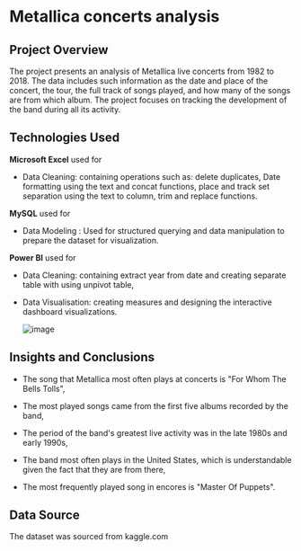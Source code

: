 #  Metallica concerts analysis

 ## Project Overview
 
The project presents an analysis of Metallica live concerts from 1982 to 2018. The data includes such information as the date and place of the concert, the tour, the full track of songs played, and how many of the songs are from which album. The project focuses on tracking the development of the band during all its activity.

## Technologies Used

**Microsoft Excel** used for
- Data Cleaning: containing operations such as: delete duplicates, Date formatting using the text and concat functions, place and track set separation using the text to column, trim and replace functions.

**MySQL** used for
- Data Modeling : Used for structured querying and data manipulation to prepare the dataset for visualization.
  
**Power BI** used for
- Data Cleaning: containing extract year from date and creating separate table with using unpivot table,
- Data Visualisation: creating measures and designing the interactive dashboard visualizations.
  
  ![image](https://github.com/user-attachments/assets/39ca4999-b903-4cf6-9e79-42090bbfae01)

## Insights and Conclusions

- The song that Metallica most often plays at concerts is "For Whom The Bells Tolls",

- The most played songs came from the first five albums recorded by the band,

- The period of the band's greatest live activity was in the late 1980s and early 1990s,

- The band most often plays in the United States, which is understandable given the fact that they are from there,

- The most frequently played song in encores is "Master Of Puppets".

## Data Source
    
The dataset was sourced from kaggle.com
